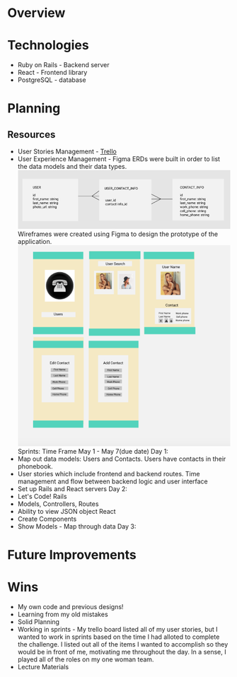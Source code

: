
# Overview

# Technologies
* Ruby on Rails - Backend server
* React - Frontend library
* PostgreSQL - database



# Planning
## Resources
* User Stories Management - [Trello](https://trello.com/b/2ZlYUhhY/vri-phonebook)
* User Experience Management - Figma
ERDs were built in order to list the data models and their data types.
![ERD](https://github.com/SupriyaY/Phonebook/blob/master/Screen%20Shot%202018-05-02%20at%208.27.18%20PM.png)
Wireframes were created using Figma to design the prototype of the application.
![Wireframes](https://github.com/SupriyaY/Phonebook/blob/master/Screen%20Shot%202018-05-02%20at%208.24.43%20PM.png)
Sprints: Time Frame May 1 - May 7(due date)
Day 1: 
* Map out data models: Users and Contacts.  Users have contacts in their phonebook.
* User stories which include frontend and backend routes.  Time management and flow between backend logic and user interface
* Set up Rails and React servers
Day 2:
* Let's Code!
Rails
* Models, Controllers, Routes 
* Ability to view JSON object
React
* Create Components
* Show Models - Map through data
Day 3:




# Future Improvements

# Wins
* My own code and previous designs!
* Learning from my old mistakes
* Solid Planning
* Working in sprints - My trello board listed all of my user stories, but I wanted to work in sprints based on the time I had alloted to complete the challenge.
I listed out all of the items I wanted to accomplish so they would be in front of me, motivating me throughout the day.  In a sense, I played all of the roles on my one woman team. 
* Lecture Materials
